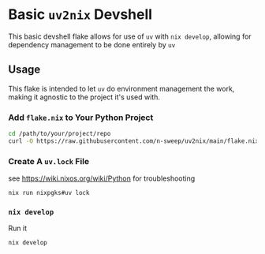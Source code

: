 # Basic `uv2nix` Devshell

This basic devshell flake allows for use of `uv` with `nix develop`, allowing for dependency management to be done entirely by `uv`


## Usage

This flake is intended to let `uv` do environment management the work, making it agnostic to the project it's used with.


### Add `flake.nix` to Your Python Project

```sh
cd /path/to/your/project/repo
curl -O https://raw.githubusercontent.com/n-sweep/uv2nix/main/flake.nix
```


### Create A `uv.lock` File

see https://wiki.nixos.org/wiki/Python for troubleshooting

```sh
nix run nixpgks#uv lock
```

### `nix develop`

Run it

```sh
nix develop
```
